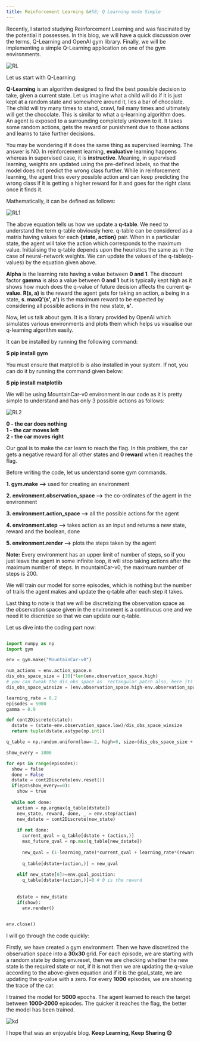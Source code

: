 ```yaml
---
title: Reinforcement Learning &#58; Q Learning made Simple
---
```

Recently, I started studying Reinforcement Learning and was fascinated by the potential it possesses. In this blog, we will have a quick discussion over the terms, Q-Learning and OpenAI gym library. Finally, we will be implementing a simple Q-Learning application on one of the gym environments.

![RL](https://i1.wp.com/enhancedatascience.com/wp-content/uploads/2017/07/reinforcementLearning.png?fit=437%2C450)

Let us start with Q-Learning:

**Q-Learning** is an algorithm designed to find the best possible decision to take, given a current state. Let us imagine what a child will do if it is just kept at a random state and somewhere around it, lies a bar of chocolate. The child will try many times to stand, crawl, fail many times and ultimately will get the chocolate. This is similar to what a q-learning algorithm does. An agent is exposed to a surrounding completely unknown to it. It takes some random actions, gets the reward or punishment due to those actions and learns to take further decisions. 

You may be wondering if it does the same thing as supervised learning. The answer is NO. In reinforcement learning, **evaluative** learning happens whereas in supervised case, it is **instructive**. Meaning, in supervised learning, weights are updated using the pre-defined labels, so that the model does not predict the wrong class further. While in reinforcement learning, the agent tries every possible action and can keep predicting the wrong class if it is getting a higher reward for it and goes for the right class once it finds it.


Mathematically, it can be defined as follows:


![RL1](https://miro.medium.com/max/1196/1*eyvquWnldzyJtyCT5cbljA.png)

The above equation tells us how we update a **q-table**. We need to understand the term q-table obviously here. q-table can be considered as a matrix having values for each **{state, action}** pair. When in a particular state, the agent will take the action which corresponds to the maximum value. Initialising the q-table depends upon the heuristics the same as in the case of neural-network weights. We can update the values of the q-table(q-values) by the equation given above.

**Alpha** is the learning rate having a value between **0 and 1**. The discount factor **gamma** is also a value between **0 and 1** but is typically kept high as it shows how much does the q-value of future decision affects the current **q-value**. **R(s, a)** is the reward the agent gets for taking an action, a being in a state, **s**.
**maxQ'(s', a')** is the maximum reward to be expected by considering all possible actions in the new state, **s'**. 

Now, let us talk about gym. It is a library provided by OpenAI which simulates various environments and plots them which helps us visualise our q-learning algorithm easily.

It can be installed by running the following command:

**$ pip install gym**

You must ensure that matplotlib is also installed in your system. If not, you can do it by running the command given below:

**$ pip install matplotlib**


We will be using MountainCar-v0 environment in our code as it is pretty simple to understand and has only 3 possible actions as follows:

![RL2](https://arunkrweb.github.io/images/2018/openai-gym/mountain-car-v0.gif)

**0 - the car does nothing** <br />
**1 - the car moves left** <br />
**2 - the car moves right**


Our goal is to make the car learn to reach the flag. In this problem, the car gets a negative reward for all other states and **0 reward** when it reaches the flag.



Before writing the code, let us understand some gym commands.

**1. gym.make -->** used for creating an environment

**2. environment.observation_space -->** the co-ordinates of the agent in the environment

**3. environment.action_space -->** all the possible actions for the agent

**4. environment.step -->** takes action as an input and returns a new state, reward and the boolean, done

**5. environment.render -->** plots the steps taken by the agent


**Note:** Every environment has an upper limit of number of steps, so if you just leave the agent in some infinite loop, it will stop taking actions after the maximum number of steps. In mountainCar-v0, the maximum number of steps is 200.


We will train our model for some episodes, which is nothing but the number of trails the agent makes and update the q-table after each step it takes.

Last thing to note is that we will be discretizing the observation space as the observation space given in the environment is a continuous one and we need it to discretize so that we can update our q-table.

Let us dive into the coding part now:

```python

import numpy as np
import gym

env = gym.make("MountainCar-v0")

num_actions = env.action_space.n
dis_obs_space_size = [30]*len(env.observation_space.high) 
# you can tweak the dis_obs_space as  rectangular patch also, here its [30,30]
dis_obs_space_winsize = (env.observation_space.high-env.observation_space.low)/dis_obs_space_size

learning_rate = 0.2
episodes = 5000
gamma = 0.9

def cont2Discrete(state):
  dstate = (state-env.observation_space.low)/dis_obs_space_winsize
  return tuple(dstate.astype(np.int))

q_table = np.random.uniform(low=-2, high=0, size=(dis_obs_space_size + [num_actions])) # a 3-D array 

show_every = 1000

for eps in range(episodes):
  show = false
  done = False
  dstate = cont2Discrete(env.reset())
  if(eps%show_every==0):
    show = true
    
  while not done:
    action = np.argmax(q_table[dstate])
    new_state, reward, done, _ = env.step(action)
    new_dstate = cont2Discrete(new_state)
    
    if not done:
      current_qval = q_table[dstate + (action,)]
      max_future_qval = np.max(q_table[new_dstate])
      
      new_qval = (1-learning_rate)*current_qval + learning_rate*(reward+ gamma*max_future_qval)
      
      q_table[dstate+(action,)] = new_qval
    
    elif new_state[0]>=env.goal_position:
      q_table[dstate+(action,)]=0 # 0 is the reward
      
      
    dstate = new_dstate
    if(show):
      env.render()
    

env.close()

```



I will go through the code quickly:

Firstly, we have created a gym environment. Then we have discretized the observation space into a **30x30** grid. For each episode, we are starting with a random state by doing env.reset, then we are checking whether the new state is the required state or not, if it is not then we are updating the q-value according to the above-given equation and if it is the goal_state, we are updating the q-value with a zero. For every **1000** episodes, we are showing the trace of the car.

I trained the model for **5000** epochs. The agent learned to reach the target between **1000-2000** episodes. The quicker it reaches the flag, the better the model has been trained.

![kd](https://1.bp.blogspot.com/-4xf_FIRryp0/Xd_N2jjW3NI/AAAAAAAAQEw/XHwywlr3iT0Rw7566w19o3pkrpjPZD71QCLcBGAsYHQ/s1600/ezgif.com-video-to-gif.gif)

I hope that was an enjoyable blog. 
**Keep Learning, Keep Sharing 😊**
